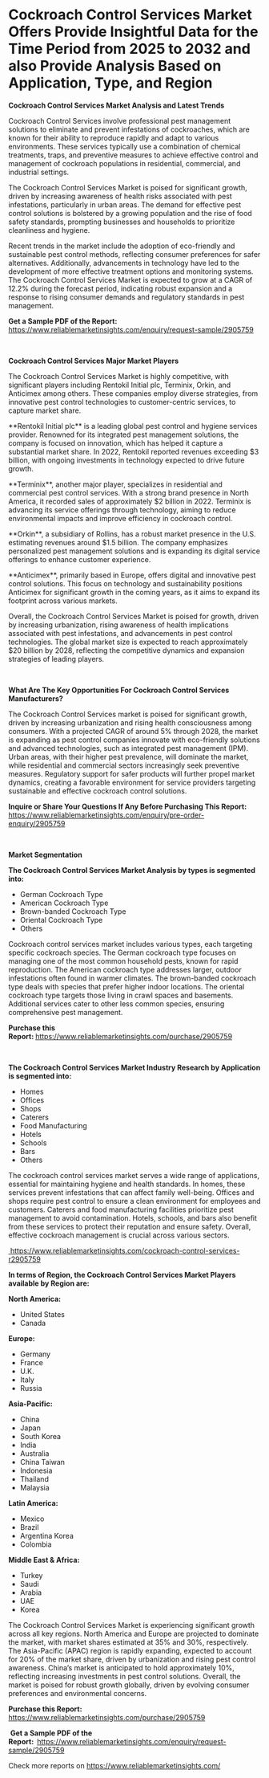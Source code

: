 <p><h1>Cockroach Control Services Market Offers Provide Insightful Data for the Time Period from 2025 to 2032 and also Provide Analysis Based on Application, Type, and Region</h1></p><p><strong>Cockroach Control Services Market Analysis and Latest Trends</strong></p>
<p><p>Cockroach Control Services involve professional pest management solutions to eliminate and prevent infestations of cockroaches, which are known for their ability to reproduce rapidly and adapt to various environments. These services typically use a combination of chemical treatments, traps, and preventive measures to achieve effective control and management of cockroach populations in residential, commercial, and industrial settings.</p><p>The Cockroach Control Services Market is poised for significant growth, driven by increasing awareness of health risks associated with pest infestations, particularly in urban areas. The demand for effective pest control solutions is bolstered by a growing population and the rise of food safety standards, prompting businesses and households to prioritize cleanliness and hygiene.</p><p>Recent trends in the market include the adoption of eco-friendly and sustainable pest control methods, reflecting consumer preferences for safer alternatives. Additionally, advancements in technology have led to the development of more effective treatment options and monitoring systems. The Cockroach Control Services Market is expected to grow at a CAGR of 12.2% during the forecast period, indicating robust expansion and a response to rising consumer demands and regulatory standards in pest management.</p></p>
<p><strong>Get a Sample PDF of the Report:&nbsp;</strong> <a href="https://www.reliablemarketinsights.com/enquiry/request-sample/2905759?utm_campaign=2531&utm_medium=2&utm_source=Github&utm_content=ia&utm_term=12032025&utm_id=cockroach-control-services">https://www.reliablemarketinsights.com/enquiry/request-sample/2905759</a></p>
<p>&nbsp;</p>
<p><strong>Cockroach Control Services Major Market Players</strong></p>
<p><p>The Cockroach Control Services Market is highly competitive, with significant players including Rentokil Initial plc, Terminix, Orkin, and Anticimex among others. These companies employ diverse strategies, from innovative pest control technologies to customer-centric services, to capture market share.</p><p>**Rentokil Initial plc** is a leading global pest control and hygiene services provider. Renowned for its integrated pest management solutions, the company is focused on innovation, which has helped it capture a substantial market share. In 2022, Rentokil reported revenues exceeding $3 billion, with ongoing investments in technology expected to drive future growth.</p><p>**Terminix**, another major player, specializes in residential and commercial pest control services. With a strong brand presence in North America, it recorded sales of approximately $2 billion in 2022. Terminix is advancing its service offerings through technology, aiming to reduce environmental impacts and improve efficiency in cockroach control.</p><p>**Orkin**, a subsidiary of Rollins, has a robust market presence in the U.S. estimating revenues around $1.5 billion. The company emphasizes personalized pest management solutions and is expanding its digital service offerings to enhance customer experience.</p><p>**Anticimex**, primarily based in Europe, offers digital and innovative pest control solutions. This focus on technology and sustainability positions Anticimex for significant growth in the coming years, as it aims to expand its footprint across various markets.</p><p>Overall, the Cockroach Control Services Market is poised for growth, driven by increasing urbanization, rising awareness of health implications associated with pest infestations, and advancements in pest control technologies. The global market size is expected to reach approximately $20 billion by 2028, reflecting the competitive dynamics and expansion strategies of leading players.</p></p>
<p>&nbsp;</p>
<p><strong>What Are The Key Opportunities For Cockroach Control Services Manufacturers?</strong></p>
<p><p>The Cockroach Control Services market is poised for significant growth, driven by increasing urbanization and rising health consciousness among consumers. With a projected CAGR of around 5% through 2028, the market is expanding as pest control companies innovate with eco-friendly solutions and advanced technologies, such as integrated pest management (IPM). Urban areas, with their higher pest prevalence, will dominate the market, while residential and commercial sectors increasingly seek preventive measures. Regulatory support for safer products will further propel market dynamics, creating a favorable environment for service providers targeting sustainable and effective cockroach control solutions.</p></p>
<p><strong>Inquire or Share Your Questions If Any Before Purchasing This Report:</strong> <a href="https://www.reliablemarketinsights.com/enquiry/pre-order-enquiry/2905759?utm_campaign=2531&utm_medium=2&utm_source=Github&utm_content=ia&utm_term=12032025&utm_id=cockroach-control-services">https://www.reliablemarketinsights.com/enquiry/pre-order-enquiry/2905759</a></p>
<p>&nbsp;</p>
<p><strong>Market Segmentation</strong></p>
<p><strong>The Cockroach Control Services Market Analysis by types is segmented into:</strong></p>
<p><ul><li>German Cockroach Type</li><li>American Cockroach Type</li><li>Brown-banded Cockroach Type</li><li>Oriental Cockroach Type</li><li>Others</li></ul></p>
<p><p>Cockroach control services market includes various types, each targeting specific cockroach species. The German cockroach type focuses on managing one of the most common household pests, known for rapid reproduction. The American cockroach type addresses larger, outdoor infestations often found in warmer climates. The brown-banded cockroach type deals with species that prefer higher indoor locations. The oriental cockroach type targets those living in crawl spaces and basements. Additional services cater to other less common species, ensuring comprehensive pest management.</p></p>
<p><strong>Purchase this Report:&nbsp;</strong><a href="https://www.reliablemarketinsights.com/purchase/2905759?utm_campaign=2531&utm_medium=2&utm_source=Github&utm_content=ia&utm_term=12032025&utm_id=cockroach-control-services">https://www.reliablemarketinsights.com/purchase/2905759</a></p>
<p>&nbsp;</p>
<p><strong>The Cockroach Control Services Market Industry Research by Application is segmented into:</strong></p>
<p><ul><li>Homes</li><li>Offices</li><li>Shops</li><li>Caterers</li><li>Food Manufacturing</li><li>Hotels</li><li>Schools</li><li>Bars</li><li>Others</li></ul></p>
<p><p>The cockroach control services market serves a wide range of applications, essential for maintaining hygiene and health standards. In homes, these services prevent infestations that can affect family well-being. Offices and shops require pest control to ensure a clean environment for employees and customers. Caterers and food manufacturing facilities prioritize pest management to avoid contamination. Hotels, schools, and bars also benefit from these services to protect their reputation and ensure safety. Overall, effective cockroach management is crucial across various sectors.</p></p>
<p><a href="https://www.reliablemarketinsights.com/cockroach-control-services-r2905759?utm_campaign=2531&utm_medium=2&utm_source=Github&utm_content=ia&utm_term=12032025&utm_id=cockroach-control-services">&nbsp;https://www.reliablemarketinsights.com/cockroach-control-services-r2905759</a></p>
<p><strong>In terms of Region, the Cockroach Control Services Market Players available by Region are:</strong></p>
<p>
    <p> <strong> North America: </strong>
        <ul>
            <li>United States</li>
            <li>Canada</li>
        </ul>
        </p> 
    <p> <strong> Europe: </strong>
        <ul>
            <li>Germany</li>
            <li>France</li>
            <li>U.K.</li>
            <li>Italy</li>
            <li>Russia</li>
        </ul>
        </p> 
    <p> <strong> Asia-Pacific: </strong>
        <ul>
            <li>China</li>
            <li>Japan</li>
            <li>South Korea</li>
            <li>India</li>
            <li>Australia</li>
            <li>China Taiwan</li>
            <li>Indonesia</li>
            <li>Thailand</li>
            <li>Malaysia</li>
        </ul>
        </p> 
    <p> <strong> Latin America: </strong>
        <ul>
            <li>Mexico</li>
            <li>Brazil</li>
            <li>Argentina Korea</li>
            <li>Colombia</li>
        </ul>
        </p> 
    <p> <strong> Middle East & Africa: </strong>
        <ul>
            <li>Turkey</li>
            <li>Saudi</li>
            <li>Arabia</li>
            <li>UAE</li>
            <li>Korea</li>
        </ul>
    </p>
    </p>
<p><p>The Cockroach Control Services Market is experiencing significant growth across all key regions. North America and Europe are projected to dominate the market, with market shares estimated at 35% and 30%, respectively. The Asia-Pacific (APAC) region is rapidly expanding, expected to account for 20% of the market share, driven by urbanization and rising pest control awareness. China’s market is anticipated to hold approximately 10%, reflecting increasing investments in pest control solutions. Overall, the market is poised for robust growth globally, driven by evolving consumer preferences and environmental concerns.</p></p>
<p><strong>Purchase this Report: </strong><a href="https://www.reliablemarketinsights.com/purchase/2905759?utm_campaign=2531&utm_medium=2&utm_source=Github&utm_content=ia&utm_term=12032025&utm_id=cockroach-control-services">https://www.reliablemarketinsights.com/purchase/2905759</a></p>
<p>&nbsp;<strong>Get a Sample PDF of the Report:&nbsp;&nbsp;</strong><a href="https://www.reliablemarketinsights.com/enquiry/request-sample/2905759?utm_campaign=2531&utm_medium=2&utm_source=Github&utm_content=ia&utm_term=12032025&utm_id=cockroach-control-services">https://www.reliablemarketinsights.com/enquiry/request-sample/2905759</a></p>
<p><strong></strong></p>
<p>Check more reports on <a href="https://www.reliablemarketinsights.com/?utm_campaign=2531&utm_medium=2&utm_source=Github&utm_content=ia&utm_term=12032025&utm_id=cockroach-control-services">https://www.reliablemarketinsights.com/</a></p>